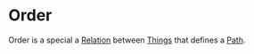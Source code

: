 # Order

Order is a special a [Relation](60005.md) between [Things](60003.md) that defines a [Path](9000004.md).
